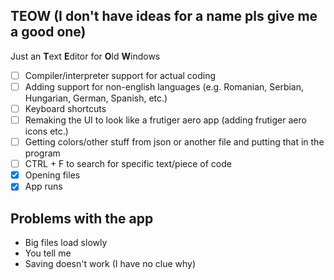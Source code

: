 ## TEOW (I don't have ideas for a name pls give me a good one)
Just an **T**ext **E**ditor for **O**ld **W**indows

- [ ] Compiler/interpreter support for actual coding
- [ ] Adding support for non-english languages (e.g. Romanian, Serbian, Hungarian, German, Spanish, etc.)
- [ ] Keyboard shortcuts
- [ ] Remaking the UI to look like a frutiger aero app (adding frutiger aero icons etc.)
- [ ] Getting colors/other stuff from json or another file and putting that in the program
- [ ] CTRL + F to search for specific text/piece of code
- [x] Opening files
- [x] App runs

## Problems with the app
- Big files load slowly
- You tell me
- Saving doesn't work (I have no clue why)
